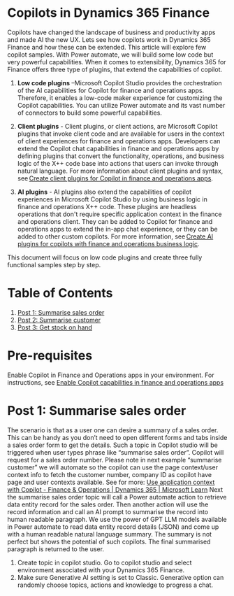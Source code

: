 # Copilots in Dynamics 365 Finance 

Copilots have changed the landscape of business and productivity apps and made AI the new UX. Lets see how copilots work in Dynamics 365 Finance and how these can be extended. This article will explore few copilot samples. With Power automate, we will build some low code but very powerful capabilities. When it comes to extensibility, Dynamics 365 for Finance offers three type of plugins, that extend the capabilities of copilot. 

1. **Low code plugins** –Microsoft Copilot Studio provides the orchestration of the AI capabilities for Copilot for finance and operations apps. Therefore, it enables a low-code maker experience for customizing the Copilot capabilities. You can utilize Power automate and its vast number of connectors to build some powerful capabilities.  

2. **Client plugins** - Client plugins, or client actions, are Microsoft Copilot plugins that invoke client code and are available for users in the context of client experiences for finance and operations apps. Developers can extend the Copilot chat capabilities in finance and operations apps by defining plugins that convert the functionality, operations, and business logic of the X++ code base into actions that users can invoke through natural language. For more information about client plugins and syntax, see [Create client plugins for Copilot in finance and operations apps](https://learn.microsoft.com/en-us/dynamics365/fin-ops-core/dev-itpro/copilot/copilot-client-plugins). 

3. **AI plugins** - AI plugins also extend the capabilities of copilot experiences in Microsoft Copilot Studio by using business logic in finance and operations X++ code. These plugins are headless operations that don't require specific application context in the finance and operations client. They can be added to Copilot for finance and operations apps to extend the in-app chat experience, or they can be added to other custom copilots. For more information, see [Create AI plugins for copilots with finance and operations business logic](https://learn.microsoft.com/en-us/dynamics365/fin-ops-core/dev-itpro/copilot/copilot-ai-plugins). 


This document will focus on low code plugins and create three fully functional samples step by step. 

# Table of Contents
1. [Post 1: Summarise sales order](#post-1-summarise-sales-order)
2. [Post 2: Summarise customer](#post-2-summarise-customer)
3. [Post 3: Get stock on hand](#post-3-get-stock-on-hand)

# Pre-requisites
Enable Copilot in Finance and Operations apps in your environment. For instructions, see [Enable Copilot capabilities in finance and operations apps](https://learn.microsoft.com/en-us/dynamics365/fin-ops-core/dev-itpro/copilot/enable-copilot)


# Post 1: Summarise sales order

The scenario is that as a user one can desire a summary of a sales order. This can be handy as you don’t need to open different forms and tabs inside a sales order form to get the details. Such a topic in Copilot studio will be triggered when user types phrase like “summarise sales order”. Copilot will request for a sales order number. Please note in next example “summarise customer” we will automate so the copilot can use the page context/user context info to fetch the customer number, company ID as copilot have page and user contexts available. See for more: [Use application context with Copilot - Finance & Operations | Dynamics 365 | Microsoft Learn](https://learn.microsoft.com/en-us/dynamics365/fin-ops-core/dev-itpro/copilot/copilot-application-context)
Next the summarise sales order topic will call a Power automate action to retrieve data entity record for the sales order. Then another action will use the record information and call an AI prompt to summarise the record into human readable paragraph. We use the power of GPT LLM models available in Power automate to read data entity record details (JSON) and come up with a human readable natural language summary. The summary is not perfect but shows the potential of such copilots. The final summarised paragraph is returned to the user.
1.	Create topic in copilot studio. Go to copilot studio and select environment associated with your Dynamics 365 Finance.
2.	Make sure Generative AI setting is set to Classic. Generative option can randomly choose topics, actions and knowledge to progress a chat.


